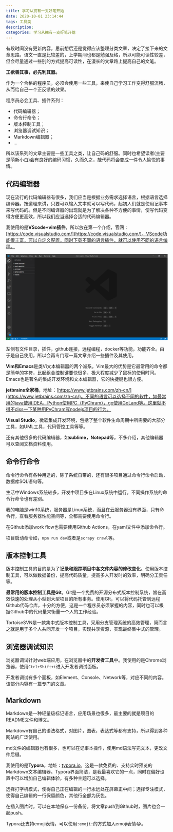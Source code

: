 ```yaml
---
title: 学习从拥有一支好笔开始
date: 2020-10-01 23:14:44
tags: 工具类
description: 
categories: 学习从拥有一支好笔开始
---
```


有段时间没有更新内容，思前想后还是觉得应该整理分类文章，决定了接下来的文章思路。语文一直是比较差的，上学期间也都是勉强及格，所以可能可读性较差，但会尽量通过一些别的方式提高可读性，在漫长的文章路上提高自己的文笔。

**工欲善其事，必先利其器。**

作为一个合格的程序员，必须会使用一些工具，来使自己学习工作变得舒服流畅，从而给自己一个正反馈的效果。

程序员必会工具、插件系列：

- 代码编辑器；
- 命令行命令；
- 版本控制工具；
- 浏览器调试知识；
- Markdown编辑器；
- ...

所以该系列的文章主要是一些工具之类，让自己码的舒服。同时也希望读者(主要是萌新小白)会有良好的编码习惯，久而久之，敲代码将会变成一件令人愉悦的事情。

## 代码编辑器

现在流行的代码编辑器有很多，我们应当是根据业务需求选择语言，根据语言选择编译器。按道理来讲，只要可以输入文本就可以写代码，起初人们就是使用记事本来写代码的。但是不同编译器的出现就是为了解决各种不方便的事情，使写代码变得方便更高效，所以我们应当选择合适的代码编辑器。

我使用的是**VScode+vim插件**，所以放在第一个介绍，官网：[https://code.visualstudio.com/](https://code.visualstudio.com/)。VScode功能很丰富，可以自定义配置，同时下载不同的语言插件，就可以使用不同的语言编程。

![vscode界面](学习从拥有一支好笔开始.assets/vscode.png)

左侧有文件目录，插件，github连接，远程编程，docker等功能，功能齐全。由于是自己使用，所以会再专门写一篇文章介绍一些插件及其使用。

**Vim和Emacs**是类Vi文本编辑器的两个派系。Vim最大的优势是它最常用的命令都是简单的字符，比起组合控制键要快很多，极大程度减少了鼠标的使用时间。Emacs也是著名的集成开发环境和文本编辑器，它的快捷键也很方便。

**jetbrains全家桶**，地址：[https://www.jetbrains.com/zh-cn/](https://www.jetbrains.com/zh-cn/)。不同的语言可以选择不同的软件，如最常用的java使用IDEA，Python使用PC（PyChram），go使用GoLand等。这里就不得不diss一下某种用PyChram写nodejs项目的行为。

**Visual Studio**，微软集成开发环境，包括了整个软件生命周期中所需要的大部分工具，如UML工具，代码管控工具等等。

还有其他很多的代码编辑器，如**sublime，Notepad**等，不多介绍，其他编辑器可以查阅文档资料使用。

## 命令行命令

命令行命令有各种用途的，除了系统自带的，还有很多项目通过命令行命令启动，数据库SQL语句等。

生活中Windows系统较多，开发中项目多在Linux系统中运行。不同操作系统的命令行命令也有差别。

我的电脑是win10系统，服务器是Linux系统，而且在云服务器没有界面，只有命令行，查看服务器性能空间等，全都需要使用命令行。

在Github添加work flow也需要使用Github Actions，在yaml文件中添加命令行。

项目启动命令如，`npm run dev`或者是`scrapy crawl`等。

## 版本控制工具

版本控制工具的目的是为了**记录和跟踪项目中各文件内容的修改变化**。使用版本控制工具，可以做数据备份，提高代码质量，提高多人开发时的效率，明确分工责任等。

**最常用的版本控制工具是Git**。Git是一个免费的开源分布式版本控制系统，旨在高效快速的处理从小型到大型项目的所有事务。使用GIt，可以将代码托管到远程Github代码仓库，十分的方便，这是一个程序员必须掌握的内容，同时也可以根据Github中的代码量来衡量一个人的工作经验。

TortoiseSVN是一款集中式版本控制工具，采用分支管理系统的高效管理，简而言之就是用于多个人共同开发一个项目，实现共享资源，实现最终集中式的管理。

## 浏览器调试知识

浏览器调试针对web端应用，在浏览器中的**开发者工具**中。我使用的是Chrome浏览器，使用`Ctrl+Shift+i`进入开发者调试面板。

开发者调试有多个面板，如Element、Console、Network等，对应不同的内容。该部分内容有一篇专门的文章。

## Markdown

Markdown是一种轻量级标记语言，应用场景也很多，最主要的就是项目的README文件和博文。

Markdown有自己的语法格式，对图片，图表，表达式等都有支持，所以得到各种网站的广泛使用。

md文件的编辑器也有很多，也可以在记事本操作，使用md语法写完文本，更改文件后缀。

我使用的是**Typora**，地址：[typora.io](typora.io)。这是一款免费的、支持实时预览的Markdown文本编辑器。Typora界面简洁，是我最喜欢它的一点，同时在偏好设置中可以增加自己编辑体验，有多种主题可以选择。

选择打字机模式，使得自己正在编辑的一行永远处在屏幕正中间；选择专注模式，使得自己编辑的一行保留颜色，其他行全部为灰色。

在插入图片时，可以在本地保存一份备份，将文章push到Github时，图片也会一起push。

Typora还支持emoji表情，可以使用`:emoji:`的方式加入emoji表情:joy:。